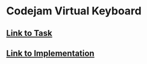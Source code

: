 # Codejam Virtual Keyboard

[Link to Task](https://github.com/rolling-scopes-school/tasks/blob/master/tasks/codejam-virtual-keyboard.md)
---
[Link to Implementation ](https://anreikas.github.io/codejam-virtual-keyboard/app/)
---
